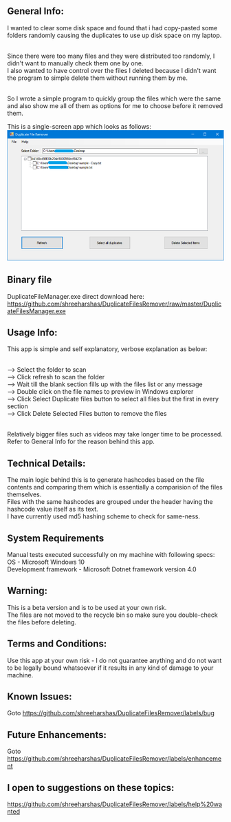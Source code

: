 ## General Info:

I wanted to clear some disk space and found that i had copy-pasted some folders randomly causing the duplicates to use up disk space on my laptop. <br /> <br />

Since there were too many files and they were distributed too randomly, I didn't want to manually check them one by one. <br />
I also wanted to have control over the files I deleted because I didn't want the program to simple delete them without running them by me. <br /> <br />

So I wrote a simple program to quickly group the files which were the same and also show me all of them as options for me to choose before it removed them. <br />

This is a single-screen app which looks as follows: <br />
![Main Screen](/DFR.png) <br />

## Binary file

DuplicateFileManager.exe direct download here: <br />
https://github.com/shreeharshas/DuplicateFilesRemover/raw/master/DuplicateFilesManager.exe

## Usage Info:

This app is simple and self explanatory, verbose explanation as below: <br /> <br />

--> Select the folder to scan <br />
--> Click refresh to scan the folder <br />
--> Wait till the blank section fills up with the files list or any message <br />
--> Double click on the file names to preview in Windows explorer <br />
--> Click Select Duplicate files button to select all files but the first in every section <br />
--> Click Delete Selected Files button to remove the files <br /> <br />

Relatively bigger files such as videos may take longer time to be processed. <br />
Refer to General Info for the reason behind this app. <br />

## Technical Details:

The main logic behind this is to generate hashcodes based on the file contents and comparing them which is essentially a comparision of the files themselves. <br />
Files with the same hashcodes are grouped under the header having the hashcode value itself as its text. <br />
I have currently used md5 hashing scheme to check for same-ness. <br />

## System Requirements

Manual tests executed successfully on my machine with following specs: <br />
OS - Microsoft Windows 10 <br />
Development framework - Microsoft Dotnet framework version 4.0 <br />

## Warning:

This is a beta version and is to be used at your own risk. <br />
The files are not moved to the recycle bin so make sure you double-check the files before deleting. <br />

## Terms and Conditions:

Use this app at your own risk - I do not guarantee anything and do not want to be legally bound whatsoever if it results in any kind of damage to your machine. <br />

## Known Issues:

Goto https://github.com/shreeharshas/DuplicateFilesRemover/labels/bug

## Future Enhancements:

Goto https://github.com/shreeharshas/DuplicateFilesRemover/labels/enhancement

## I open to suggestions on these topics:

https://github.com/shreeharshas/DuplicateFilesRemover/labels/help%20wanted
